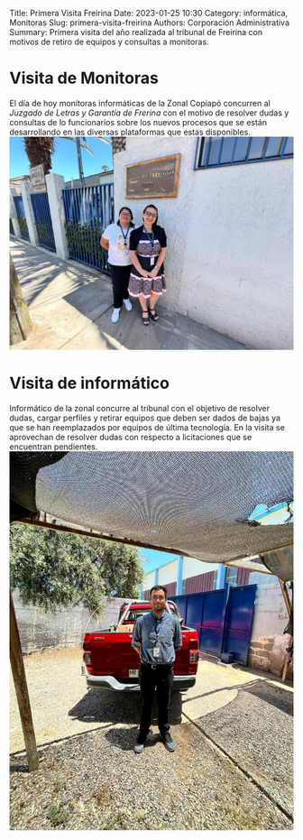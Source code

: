 Title: Primera Visita Freirina
Date: 2023-01-25 10:30
Category: informática, Monitoras
Slug: primera-visita-freirina
Authors: Corporación Administrativa
Summary: Primera visita del año realizada al tribunal de Freirina con motivos de retiro de equipos y consultas a monitoras.

# Visita de Monitoras

El día de hoy monitoras informáticas de la Zonal Copiapó concurren al *Juzgado de Letras y Garantía de Frerina* con el motivo de resolver dudas y consultas de lo funcionarios sobre los nuevos procesos que se están desarrollando en las diversas plataformas que estas disponibles.
![Carlos](images/Pic-2.jpeg)

# Visita de informático

Informático de la zonal concurre al tribunal con el objetivo de resolver dudas, cargar perfiles y retirar equipos que deben ser dados de bajas ya que se han reemplazados por equipos de última tecnología.
En la visita se aprovechan de resolver dudas con respecto a licitaciones que se encuentran pendientes.
![Carlos](images/Pic-3.jpeg)
